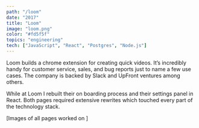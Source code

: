 ```yaml
---
path: "/loom"
date: "2017"
title: "Loom"
image: "loom.png"
color: "#fd5f5f"
topics: "engineering"
tech: ["JavaScript", "React", "Postgres", "Node.js"]
---
```

Loom builds a chrome extension for creating quick videos. It’s incredibly handy for customer service, sales, and bug reports just to name a few use cases. The company is backed by Slack and UpFront ventures among others.

While at Loom I rebuilt their on boarding process and their settings panel in React. Both pages required extensive rewrites which touched every part of the technology stack.

[Images of all pages worked on ]

